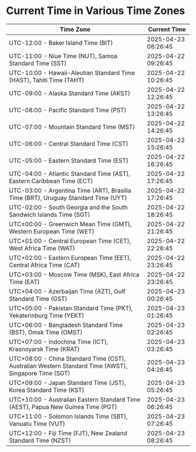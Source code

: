 # Current Time in Various Time Zones

| Time Zone | Current Time |
|-----------|--------------|
| UTC-12:00 - Baker Island Time (BIT) | 2025-04-23 08:26:45 |
| UTC-11:00 - Niue Time (NUT), Samoa Standard Time (SST) | 2025-04-22 09:26:45 |
| UTC-10:00 - Hawaii-Aleutian Standard Time (HAST), Tahiti Time (TAHT) | 2025-04-22 10:26:45 |
| UTC-09:00 - Alaska Standard Time (AKST) | 2025-04-22 12:26:45 |
| UTC-08:00 - Pacific Standard Time (PST) | 2025-04-22 13:26:45 |
| UTC-07:00 - Mountain Standard Time (MST) | 2025-04-22 14:26:45 |
| UTC-06:00 - Central Standard Time (CST) | 2025-04-22 15:26:45 |
| UTC-05:00 - Eastern Standard Time (EST) | 2025-04-22 16:26:45 |
| UTC-04:00 - Atlantic Standard Time (AST), Eastern Caribbean Time (ECT) | 2025-04-22 17:26:45 |
| UTC-03:00 - Argentina Time (ART), Brasília Time (BRT), Uruguay Standard Time (UYT) | 2025-04-22 17:26:45 |
| UTC-02:00 - South Georgia and the South Sandwich Islands Time (SGT) | 2025-04-22 18:26:45 |
| UTC±00:00 - Greenwich Mean Time (GMT), Western European Time (WET) | 2025-04-22 21:26:45 |
| UTC+01:00 - Central European Time (CET), West Africa Time (WAT) | 2025-04-22 22:26:45 |
| UTC+02:00 - Eastern European Time (EET), Central Africa Time (CAT) | 2025-04-22 23:26:45 |
| UTC+03:00 - Moscow Time (MSK), East Africa Time (EAT) | 2025-04-22 23:26:45 |
| UTC+04:00 - Azerbaijan Time (AZT), Gulf Standard Time (GST) | 2025-04-23 00:26:45 |
| UTC+05:00 - Pakistan Standard Time (PKT), Yekaterinburg Time (YEKT) | 2025-04-23 01:26:45 |
| UTC+06:00 - Bangladesh Standard Time (BST), Omsk Time (OMST) | 2025-04-23 02:26:45 |
| UTC+07:00 - Indochina Time (ICT), Krasnoyarsk Time (KRAT) | 2025-04-23 03:26:45 |
| UTC+08:00 - China Standard Time (CST), Australian Western Standard Time (AWST), Singapore Time (SGT) | 2025-04-23 04:26:45 |
| UTC+09:00 - Japan Standard Time (JST), Korea Standard Time (KST) | 2025-04-23 05:26:45 |
| UTC+10:00 - Australian Eastern Standard Time (AEST), Papua New Guinea Time (PGT) | 2025-04-23 06:26:45 |
| UTC+11:00 - Solomon Islands Time (SBT), Vanuatu Time (VUT) | 2025-04-23 07:26:45 |
| UTC+12:00 - Fiji Time (FJT), New Zealand Standard Time (NZST) | 2025-04-23 08:26:45 |
